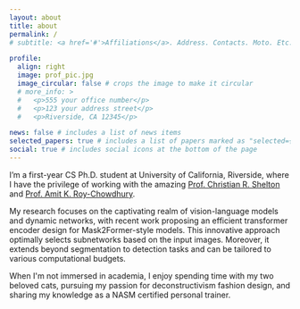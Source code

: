 ```yaml
---
layout: about
title: about
permalink: /
# subtitle: <a href='#'>Affiliations</a>. Address. Contacts. Moto. Etc.

profile:
  align: right
  image: prof_pic.jpg
  image_circular: false # crops the image to make it circular
  # more_info: >
  #   <p>555 your office number</p>
  #   <p>123 your address street</p>
  #   <p>Riverside, CA 12345</p>

news: false # includes a list of news items
selected_papers: true # includes a list of papers marked as "selected={true}"
social: true # includes social icons at the bottom of the page
---
```


I’m a first-year CS Ph.D. student at University of California, Riverside, where I have the privilege of working with the amazing [Prof. Christian R. Shelton](https://www.cs.ucr.edu/~cshelton/) and [Prof. Amit K. Roy-Chowdhury](https://vcg.ece.ucr.edu/amit).

My research focuses on the captivating realm of vision-language models and dynamic networks, with recent work proposing an efficient transformer encoder design for Mask2Former-style models. This innovative approach optimally selects subnetworks based on the input images. Moreover, it extends beyond segmentation to detection tasks and can be tailored to various computational budgets.

When I'm not immersed in academia, I enjoy spending time with my two beloved cats, pursuing my passion for deconstructivism fashion design, and sharing my knowledge as a NASM certified personal trainer.
